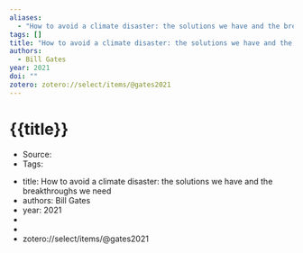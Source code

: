 ```yaml
---
aliases:
  - "How to avoid a climate disaster: the solutions we have and the breakthroughs we need"
tags: []
title: "How to avoid a climate disaster: the solutions we have and the breakthroughs we need"
authors:
  - Bill Gates
year: 2021
doi: ""
zotero: zotero://select/items/@gates2021
---
```

<!-- START_TEMPLATE -->
# {{title}}

- Source:
- Tags: 
<!-- END_TEMPLATE -->

- title: How to avoid a climate disaster: the solutions we have and the breakthroughs we need
- authors: Bill Gates
- year: 2021
- 
- 
- zotero://select/items/@gates2021